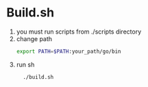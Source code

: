 # Build.sh


1. you must run scripts from ./scripts directory
2. change path
    ``` sh
    export PATH=$PATH:your_path/go/bin 
    ``` 
3. run sh
    ```bash
      ./build.sh
   ```